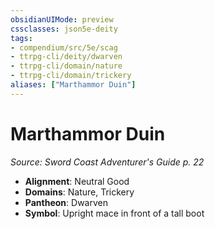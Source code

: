 ```yaml
---
obsidianUIMode: preview
cssclasses: json5e-deity
tags:
- compendium/src/5e/scag
- ttrpg-cli/deity/dwarven
- ttrpg-cli/domain/nature
- ttrpg-cli/domain/trickery
aliases: ["Marthammor Duin"]
---
```

# Marthammor Duin
*Source: Sword Coast Adventurer's Guide p. 22* 

- **Alignment**: Neutral Good
- **Domains**: Nature, Trickery
- **Pantheon**: Dwarven
- **Symbol**: Upright mace in front of a tall boot